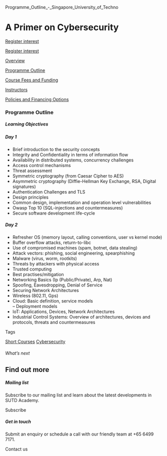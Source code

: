 Programme_Outline_-_Singapore_University_of_Techno



A Primer on Cybersecurity
=========================

[Register interest](/admissions/academy/short-courses/short-courses-register-your-interest/?coursename=a-primer-on-cybersecurity)

[Register interest](/admissions/academy/short-courses/short-courses-register-your-interest/?coursename=a-primer-on-cybersecurity)

[Overview](/course/a-primer-on-cybersecurity/#tabs)

[Programme Outline](/course/a-primer-on-cybersecurity/programme-outline/#tabs)

[Course Fees and Funding](/course/a-primer-on-cybersecurity/course-fees-and-funding/#tabs)

[Instructors](/course/a-primer-on-cybersecurity/instructors/#tabs)

[Policies and Financing Options](/course/a-primer-on-cybersecurity/policies-and-financing-options/#tabs)

### Programme Outline

##### **Learning Objectives**

##### Day 1

* Brief introduction to the security concepts
* Integrity and Confidentiality in terms of information flow
* Availability in distributed systems, concurrency challenges
* Access control mechanisms
* Threat assessment
* Symmetric cryptography (from Caesar Cipher to AES)
* Asymmetric cryptography (Diffie-Hellman Key Exchange, RSA, Digital signatures)
* Authentication Challenges and TLS
* Design principles
* Common design, implementation and operation level vulnerabilities
* Owasp Top 10 (SQL-injections and countermeasures)
* Secure software development life-cycle

##### Day 2

* Refresher OS (memory layout, calling conventions, user vs kernel mode)
* Buffer overflow attacks, return-to-libc
* Use of compromised machines (spam, botnet, data stealing)
* Attack vectors: phishing, social engineering, spearphishing
* Malware (virus, worm, rootkits)
* Threats by attackers with physical access
* Trusted computing
* Best practises/mitigation
* Networking Basics (Ip (Public/Private), Arp, Nat)
* Spoofing, Eavesdropping, Denial of Service
* Securing Network Architectures
* Wireless (802.11, Gps)
* Cloud: Basic definition, service models  
  – Deployment models
* loT: Applications, Devices, Network Architectures
* Industrial Control Systems: Overview of architectures, devices and protocols, threats and countermeasures

Tags

[Short Courses](/admissions/academy/courses-and-modules/?academy-type-course=780)
[Cybersecurity](/admissions/academy/courses-and-modules/?discipline=787)

###### What’s next

Find out more
-------------

##### Mailing list

Subscribe to our mailing list and learn about the latest developments in SUTD Academy.

Subscribe

##### Get in touch

Submit an enquiry or schedule a call with our friendly team at +65 6499 7171.

Contact us

